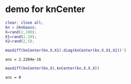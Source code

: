 # demo for knCenter
```matlab
clear; close all;
kn = @knGauss;
X=rand(2,100);
X1=rand(2,10);
X2=rand(2,5);

maxdiff(knCenter(kn,X,X1),diag(knCenter(kn,X,X1,X1))')
```
```
ans = 2.2204e-16
```
```matlab
maxdiff(knCenter(kn,X),knCenter(kn,X,X,X))
```
```
ans = 0
```
